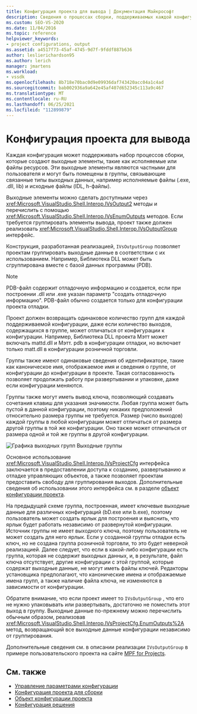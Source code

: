 ```yaml
---
title: Конфигурация проекта для вывода | Документация Майкрософт
description: Сведения о процессах сборки, поддерживаемых каждой конфигурацией, а также об интерфейсах и методах, с помощью которых можно сделать доступными выходные элементы.
ms.custom: SEO-VS-2020
ms.date: 11/04/2016
ms.topic: reference
helpviewer_keywords:
- project configurations, output
ms.assetid: a4517f73-45af-4745-9d7f-9fddf887b636
author: leslierichardson95
ms.author: lerich
manager: jmartens
ms.workload:
- vssdk
ms.openlocfilehash: 8b718e70bac0d9e09936daf743420acc04a1c4ad
ms.sourcegitcommit: bab002936a9a642e45af407d652345c113a9c467
ms.translationtype: MT
ms.contentlocale: ru-RU
ms.lasthandoff: 06/25/2021
ms.locfileid: "112899879"
---
```

# <a name="project-configuration-for-output"></a>Конфигурация проекта для вывода
Каждая конфигурация может поддерживать набор процессов сборки, которые создают выходные элементы, такие как исполняемые или файлы ресурсов. Эти выходные элементы являются частными для пользователя и могут быть помещены в группы, связывающие связанные типы выходных данных, например исполняемые файлы (.exe, .dll, lib) и исходные файлы (IDL, h-файлы).

 Выходные элементы можно сделать доступными через <xref:Microsoft.VisualStudio.Shell.Interop.IVsOutput2> методы и перечислить с помощью <xref:Microsoft.VisualStudio.Shell.Interop.IVsEnumOutputs> методов. Если требуется группировать элементы вывода, проект также должен реализовать <xref:Microsoft.VisualStudio.Shell.Interop.IVsOutputGroup> интерфейс.

 Конструкция, разработанная реализацией, `IVsOutputGroup` позволяет проектам группировать выходные данные в соответствии с их использованием. Например, Библиотека DLL может быть сгруппирована вместе с базой данных программы (PDB).

> [!NOTE]
> PDB-файл содержит отладочную информацию и создается, если при построении .dll или .exe указан параметр "создать отладочную информацию". PDB-файл обычно создается только для конфигурации проекта отладки.

 Проект должен возвращать одинаковое количество групп для каждой поддерживаемой конфигурации, даже если количество выходов, содержащихся в группе, может отличаться от конфигурации к конфигурации. Например, Библиотека DLL проекта Мэтт может включать mattd.dll и Мэтт. pdb в конфигурации отладки, но включает только matt.dll в конфигурации розничной торговли.

 Группы также имеют одинаковые сведения об идентификаторе, такие как каноническое имя, отображаемое имя и сведения о группе, от конфигурации до конфигурации в проекте. Такая согласованность позволяет продолжать работу при развертывании и упаковке, даже если конфигурации меняются.

 Группы также могут иметь вывод ключа, позволяющий создавать сочетания клавиш для указания значимости. Любая группа может быть пустой в данной конфигурации, поэтому никаких предположений относительно размера группы не требуется. Размер (число выходов) каждой группы в любой конфигурации может отличаться от размера другой группы в той же конфигурации. Оно также может отличаться от размера одной и той же группы в другой конфигурации.

 ![Графика выходных групп](../../extensibility/internals/media/vsoutputgroups.gif "всаутпутграупс") Выходные группы

 Основное использование <xref:Microsoft.VisualStudio.Shell.Interop.IVsProjectCfg> интерфейса заключается в предоставлении доступа к созданию, развертыванию и отладке управляющих объектов, а также позволяет проектам предоставить свободу для группирования выходов. Дополнительные сведения об использовании этого интерфейса см. в разделе [объект конфигурации проекта](../../extensibility/internals/project-configuration-object.md).

 На предыдущей схеме группа, построенная, имеет ключевые выходные данные для различных конфигураций (bD.exe или b.exe), поэтому пользователь может создать ярлык для построения и выяснить, что ярлык будет работать независимо от развернутой конфигурации. Источник группы не имеет выходного ключа, поэтому пользователь не может создать для него ярлык. Если у созданной группы отладки есть ключ, но не создана группа розничной торговли, то это будет неверной реализацией. Далее следует, что если в какой-либо конфигурации есть группа, которая не содержит выходных данных, и, в результате, файл ключа отсутствует, другие конфигурации с этой группой, которые содержат выходные данные, не могут иметь файлы ключей. Редакторы установщика предполагают, что канонические имена и отображаемые имена групп, а также наличие файла ключа, не изменяются в зависимости от конфигурации.

 Обратите внимание, что если проект имеет то `IVsOutputGroup` , что его не нужно упаковывать или развертывать, достаточно не поместить этот выход в группу. Выходные данные по-прежнему можно перечислить обычным образом, реализовав <xref:Microsoft.VisualStudio.Shell.Interop.IVsProjectCfg.EnumOutputs%2A> метод, возвращающий все выходные данные конфигурации независимо от группирования.

 Дополнительные сведения см. в описании реализации `IVsOutputGroup` в примере пользовательского проекта на сайте [MPF for Projects](https://github.com/tunnelvisionlabs/MPFProj10).

## <a name="see-also"></a>См. также
- [Управление параметрами конфигурации](../../extensibility/internals/managing-configuration-options.md)
- [Конфигурация проекта для сборки](../../extensibility/internals/project-configuration-for-building.md)
- [Объект конфигурации проекта](../../extensibility/internals/project-configuration-object.md)
- [Конфигурация решения](../../extensibility/internals/solution-configuration.md)

